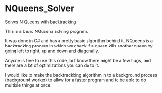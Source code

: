NQueens_Solver
==============

Solves N Queens with backtracking


This is a basic NQueens solving program.

It was done in C# and has a pretty basic algorithm behind it.
NQueens is a backtracking process in which we check if a queen kills another queen by going left to right, up and down and diagonally.

Anyone is free to use this code, but know there might be a few bugs, and there are a lot of optimizations you can do to it.

I would like to make the backtrackking algorithm in to a background process (background worker) to allow for a faster program and to be able
to do multiple things at once.

